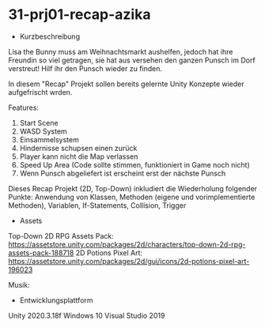 # 31-prj01-recap-azika
- Kurzbeschreibung

Lisa the Bunny muss am Weihnachtsmarkt aushelfen, jedoch hat ihre Freundin so viel getragen, sie hat aus versehen den ganzen Punsch im Dorf verstreut! Hilf ihr den Punsch wieder zu finden.

In diesem "Recap" Projekt sollen bereits gelernte Unity Konzepte wieder aufgefrischt wrden.

Features:
1. Start Scene
2. WASD System
3. Einsammelsystem
4. Hindernisse schupsen einen zurück
5. Player kann nicht die Map verlassen
6. Speed Up Area (Code sollte stimmen, funktioniert in Game noch nicht)
7. Wenn Punsch abgeliefert ist erscheint erst der nächste Punsch

Dieses Recap Projekt (2D, Top-Down) inkludiert die Wiederholung folgender Punkte:
Anwendung von Klassen, Methoden (eigene und vorimplementierte Methoden), Variablen, If-Statements,
Collision, Trigger

- Assets

Top-Down 2D RPG Assets Pack: https://assetstore.unity.com/packages/2d/characters/top-down-2d-rpg-assets-pack-188718
2D Potions Pixel Art: https://assetstore.unity.com/packages/2d/gui/icons/2d-potions-pixel-art-196023

Musik:

- Entwicklungsplattform

Unity 2020.3.18f
Windows 10
Visual Studio 2019
